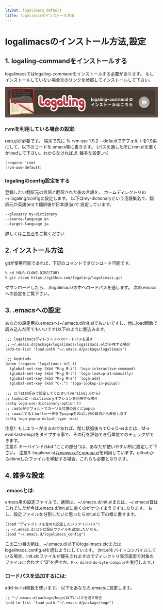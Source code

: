 ```yaml
---
layout: logalimacs_default
title: logalimacsのインストール方法
---
```


# logalimacsのインストール方法,設定

## 1. logaling-commandをインストールする
logalimacsではlogaling-commandをインストールする必要があります。
もしインストールしていない場合次のリンクを参照してインストールして下さい。


<a href="/"><img src="/logalimacs/images/commonLogalingLink.png" width="550" height="100" alt="logaling-commandのインストールはこちら"></a>


### rvmを利用している場合の設定:
[rvm.el](https://github.com/senny/rvm.el)が必要です。
端末で先に % rvm use 1.9.2 --defaultでデフォルトを1.9系にして、以下のコードを.emacs等に書きます。
(パスを通した所にrvm.elを置くかloadして下さい。わからなければ_6. 雑多な設定_へ)

	(require 'rvm)
	(rvm-use-default)

### logalingのconfig設定をする
登録したい翻訳元の言語と翻訳された後の言語を、
ホームディレクトリの~/.logaling/configに設定します。
以下はmy-dictionaryという用語集名で、翻訳元が英語(en)で翻訳後が日本語(ja)で
設定しています。

    --glossary my-dictionary
    --source-language en
    --target-language ja

詳しくは[こちら](/tutorial.html)をご覧ください

<!-- ====MELPAにpull requestが通ったらコメントアウトを外す==== -->
<!-- ## 2. インストール方法 -->
<!-- Emacs23ユーザーの方もpackage.elによるインストールを行えるようになりました -->
<!-- MELPAを用います。 -->
<!-- ### package.elをインストール -->
<!-- (Emacs24を利用している方は次のpackage.el用の設定に進んで下さい) -->
<!-- Emacs23ユーザーの方はpackage.elが必要なので先に準備する必要があります(Emacs24は標準添付) -->
<!-- ではpackage.elのダウンロード方法を説明します -->
<!-- 以下はターミナルのコマンドでpackage.elを~/.emacs.d/elisp以下にダウンロードします -->
<!--     $ mkdir -p ~/.emacs.d/elisp -->
<!--     $ cd ~/.emacs.d/elisp -->
<!--     $ wget http://repo.or.cz/w/emacs.git/blob_plain/1a0a666f941c99882093d7bd08ced15033bc3f0c:/lisp/emacs-lisp/package.el -->
<!-- 上記を行うと~/.emacs.d/elisp/ディレクトリ以下にpackage.elが作成されるはずです。 -->
<!-- 作成するディレクトリは適宜変更してください -->
<!-- ### Emacsにpackage.el用の設定を追加します -->
<!-- ~/.emacs.d/init.elなどに以下の設定を追加します -->
<!-- --- -->
<!--     ;; ~/.emacs.d/elisp/以下にロードパスを通して -->
<!--     (add-to-list 'load-path "~/.emacs.d/elisp") -->
<!--     ;; 後でrequire packageをする -->
<!--     (require 'package) -->
<!--     ;;; リポジトリにMELPAを追加 -->
<!--     (add-to-list 'package-archives ("melpa" . "http://melpa.milkbox.net/packages/")) -->
<!--     お好み設定: -->
<!--     ;;インストールするディレクトリを指定 -->
<!--     (setq package-user-dir "インストールされるディレクトリ") -->
<!--     ;;以下は必要な設定です -->
<!--     ;;インストールしたパッケージにロードパスを通してロードする -->
<!--     (package-initialize) -->
<!--     ;;; logalimacsの設定 -->
<!--     ;; keybinds -->
<!--     (global-set-key (kbd "M-g M-i") 'loga-interactive-command) -->
<!--     (global-set-key (kbd "M-g M-l") 'loga-lookup-at-manually) -->
<!--     (global-set-key (kbd "M-g M-a") 'loga-add) -->
<!--     (global-set-key (kbd "C-:") 'loga-lookup-in-popup) -->
<!--     ;; 以下はお好みで設定してください(version1.0.0から) -->
<!--     ;; lookupに--dictionaryオプションを利用する場合 -->
<!--     (setq loga-use-dictionary-option t) -->
<!--     ;; :autoがデフォルトでカーソル位置の近くにpopup -->
<!--     ;; :maxにするとbuffer一杯までpopupをのばし行の最初から表示します -->
<!--     ;; Version: 1.0.xから'maxの様なシンボル記法も対応しました -->
<!--     (setq loga-popup-output-type :max) -->
<!-- --- -->
<!-- M-x load-fileコマンドを実行しミニバッファに~/.emacs.d/init.elなどの -->
<!-- 上で入力した設定ファイルへのパスを入力して実行します -->
<!-- (Emacsを再起動する事で再読み込みしてもよいです) -->
<!-- ### logalimacsのpackageをインストールします -->
<!-- これで準備が整いました。 -->
<!-- EmacsからM-x list-packagesコマンドを入力します。 -->
<!-- packageのリストが表示されるので -->
<!-- C-sなどでlogalimacsを検索します。 -->
<!-- 同じ行にカーソルを合わせて"i"でpackageのマーク, -->
<!-- "x"でインストールの実行になります。 -->
<!-- (実行するとpackage-user-dirで指定したディレクトリか -->
<!-- デフォルトの~/.emacs.d/elpaにインストールされます) -->
<!-- ===================================================== -->

## 2. インストール方法

gitが使用可能であれば、下記のコマンドでダウンロード可能です。

    % cd YOUR-CLONE-DIRECTORY
    % git clone https://github.com/logaling/logalimacs.git

ダウンロードしたら、./logalimacs/の中へロードパスを通します。
次の.emacsへの設定をご覧下さい。

## 3. .emacsへの設定

あなたの設定用の.emacsへ(~/.emacs.d/init.elでもいいですし、他にload関数で読み込んだ所でもいいです)以下のように書込みます。

    ;;; logalimacsディレクトリへのロードパスを通す
    ;; ~/.emacs.d/package/logalimacs/logalimacs.elが存在する場合
    (add-to-list 'load-path "~/.emacs.d/package/logalimacs")

    ;;; keybinds
    (when (require 'logalimacs nil t)
      (global-set-key (kbd "M-g M-i") 'loga-interactive-command)
      (global-set-key (kbd "M-g M-l") 'loga-lookup-at-manually)
      (global-set-key (kbd "M-g M-a") 'loga-add)
      (global-set-key (kbd "C-:") 'loga-lookup-in-popup))

    ;;; 以下はお好みで設定してください(version1.0から)
    ;; lookupに--dictionaryオプションを利用する場合
    (setq loga-use-dictionary-option t)
    ;; :autoがデフォルトでカーソル位置の近くにpopup
    ;; :maxにするとbuffer一杯までpopupをのばし行の最初から表示します
    (setq loga-popup-output-type :max)


注意1: もしエラーが出るのであれば、閉じ括弧後ろでC-x C-e(または、M-x eval-last-sexp)をタイプする事で、その行を評価でき行単位でのチェックができます。  
注意2: キーバインド(kbd "ここの部分")は、あなたが使いやすい所に設定して下さい。
注意3: logalimacsは[_popwin.el_](https://github.com/m2ym/popwin-el)と[_popup.el_](https://github.com/m2ym/popup-el)を利用しています。githubからcloneしたファイルを移動する場合、これらも必要となります。  

## 4. 雑多な設定

### .emacsとは:

emacs用の設定ファイルで、通常は、~/.emacs.d/init.elまたは、~/.emacs(昔はこれでしたが今は.emacs.d/init.elに書くのがナウイようです)になります。
もし、設定ファイルを分割したいと思ったらinit.elに下の様に書きます。

    (load "ディレクトリを含めた設定したいファイルパス")
    ;; ~/.emacs.d/以下に設定ファイルを追加したいなら、
    (load "~/.emacs.d/logalimacs_config")

この二つ目の例は、~/.emacs.d/以下のlogalimacs.elcまたはlogalimacs_config.elを読むようにしています。
(init.elをバイトコンパイルしている場合、init.elcファイルが優先されますのでディレクトリ表示画面で対象のファイルに合わせて"B"を押すか、`M-x dired-do-byte-compile`を実行します。)


### ロードパスを追加するには:

add-to-list関数を使います。
以下をあなたの.emacsに設定します。

    ;; "~/.emacs.d/package/hoge/以下にパスを通す場合
    (add-to-list 'load-path "~/.emacs.d/package/hoge")
